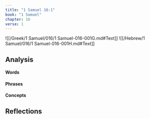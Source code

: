 ```yaml
---
title: "1 Samuel 16:1"
book: "1 Samuel"
chapter: 16
verse: 1
---
```

![[/Greek/1 Samuel/016/1 Samuel-016-001G.md#Text]]
![[/Hebrew/1 Samuel/016/1 Samuel-016-001H.md#Text]]

## Analysis

#### Words

#### Phrases

#### Concepts

## Reflections
